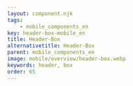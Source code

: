 ```yaml
---
layout: component.njk
tags: 
    - mobile_components_en
key: header-box-mobile_en
title: Header-Box
alternativetitle: Header-Box
parent: mobile_components_en
image: mobile/overview/header-box.webp
keywords: header, box
order: 65
---
```





